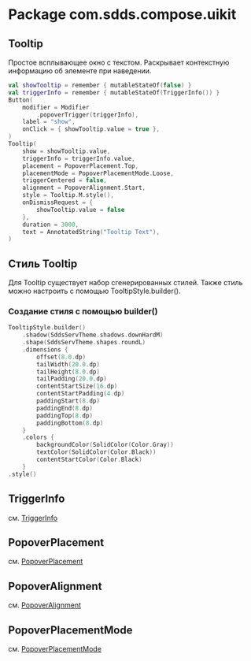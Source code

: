 # Package com.sdds.compose.uikit

## Tooltip

Простое всплывающее окно с текстом. Раскрывает контекстную информацию об элементе при наведении.

```kotlin
val showTooltip = remember { mutableStateOf(false) }
val triggerInfo = remember { mutableStateOf(TriggerInfo()) }
Button(
    modifier = Modifier
        .popoverTrigger(triggerInfo),
    label = "show",
    onClick = { showTooltip.value = true },
)
Tooltip(
    show = showTooltip.value,
    triggerInfo = triggerInfo.value,
    placement = PopoverPlacement.Top,
    placementMode = PopoverPlacementMode.Loose,
    triggerCentered = false,
    alignment = PopoverAlignment.Start,
    style = Tooltip.M.style(),
    onDismissRequest = {
        showTooltip.value = false
    },
    duration = 3000,
    text = AnnotatedString("Tooltip Text"),
)
```

## Стиль Tooltip

Для Tooltip существует набор сгенерированных стилей. Также стиль можно настроить с помощью TooltipStyle.builder().

### Создание стиля с помощью builder()

```kotlin
TooltipStyle.builder()
    .shadow(SddsServTheme.shadows.downHardM)
    .shape(SddsServTheme.shapes.roundL)
    .dimensions {
        offset(8.0.dp)
        tailWidth(20.0.dp)
        tailHeight(8.0.dp)
        tailPadding(20.0.dp)
        contentStartSize(16.dp)
        contentStartPadding(4.dp)
        paddingStart(8.dp)
        paddingEnd(8.dp)
        paddingTop(8.dp)
        paddingBottom(8.dp)
    }
    .colors {
        backgroundColor(SolidColor(Color.Gray))
        textColor(SolidColor(Color.Black))
        contentStartColor(Color.Black)
    }
.style()
```

## TriggerInfo

см. [TriggerInfo](PopoverUsage#triggerinfo)

## PopoverPlacement

см. [PopoverPlacement](PopoverUsage#popoverplacement)

## PopoverAlignment

см. [PopoverAlignment](PopoverUsage#popoveralignment)

## PopoverPlacementMode

см. [PopoverPlacementMode](PopoverUsage#popoverplacementmode)

